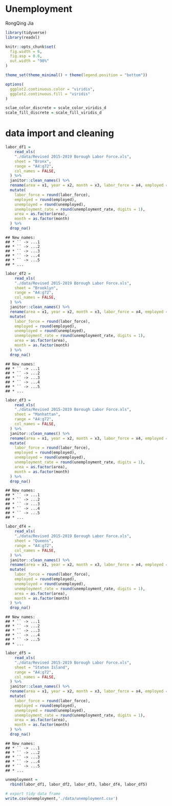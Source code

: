 Unemployment
================
RongQing Jia

``` r
library(tidyverse)
library(readxl)

knitr::opts_chunk$set(
  fig.width = 6,
  fig.asp = 0.6,
  out.width = "90%"
)

theme_set(theme_minimal() + theme(legend.position = "bottom"))

options(
  ggplot2.continuous.color = "viridis",
  ggplot2.continuous.fill = "viridis"
)

sclae_color_discrete = scale_color_viridis_d
scale_fill_discrete = scale_fill_viridis_d
```

# data import and cleaning

``` r
labor_df1 =
    read_xls(
    "./data/Revised 2015-2019 Borough Labor Force.xls",
    sheet = "Bronx",
    range = "A4:g72",
    col_names = FALSE,
  ) %>% 
  janitor::clean_names() %>% 
  rename(area = x1, year = x2, month = x3, labor_force = x4, employed = x5, unemployed = x6, unemployment_rate = x7) %>% 
  mutate(
    labor_force = round(labor_force),
    employed = round(employed),
    unemployed = round(unemployed), 
    unemployment_rate = round(unemployment_rate, digits = 1), 
    area = as.factor(area), 
    month = as.factor(month)
  ) %>% 
  drop_na()
```

    ## New names:
    ## * `` -> ...1
    ## * `` -> ...2
    ## * `` -> ...3
    ## * `` -> ...4
    ## * `` -> ...5
    ## * ...

``` r
labor_df2 =
    read_xls(
    "./data/Revised 2015-2019 Borough Labor Force.xls",
    sheet = "Brooklyn",
    range = "A4:g72",
    col_names = FALSE,
  ) %>% 
  janitor::clean_names() %>% 
  rename(area = x1, year = x2, month = x3, labor_force = x4, employed = x5, unemployed = x6, unemployment_rate = x7) %>% 
  mutate(
    labor_force = round(labor_force),
    employed = round(employed),
    unemployed = round(unemployed), 
    unemployment_rate = round(unemployment_rate, digits = 1), 
    area = as.factor(area), 
    month = as.factor(month)
  ) %>% 
  drop_na()
```

    ## New names:
    ## * `` -> ...1
    ## * `` -> ...2
    ## * `` -> ...3
    ## * `` -> ...4
    ## * `` -> ...5
    ## * ...

``` r
labor_df3 =
    read_xls(
    "./data/Revised 2015-2019 Borough Labor Force.xls",
    sheet = "Manhattan",
    range = "A4:g72",
    col_names = FALSE,
  ) %>% 
  janitor::clean_names() %>% 
  rename(area = x1, year = x2, month = x3, labor_force = x4, employed = x5, unemployed = x6, unemployment_rate = x7) %>% 
  mutate(
    labor_force = round(labor_force),
    employed = round(employed),
    unemployed = round(unemployed), 
    unemployment_rate = round(unemployment_rate, digits = 1), 
    area = as.factor(area), 
    month = as.factor(month)
  ) %>% 
  drop_na()
```

    ## New names:
    ## * `` -> ...1
    ## * `` -> ...2
    ## * `` -> ...3
    ## * `` -> ...4
    ## * `` -> ...5
    ## * ...

``` r
labor_df4 =
    read_xls(
    "./data/Revised 2015-2019 Borough Labor Force.xls",
    sheet = "Queens",
    range = "A4:g72",
    col_names = FALSE,
  ) %>% 
  janitor::clean_names() %>% 
  rename(area = x1, year = x2, month = x3, labor_force = x4, employed = x5, unemployed = x6, unemployment_rate = x7) %>% 
  mutate(
    labor_force = round(labor_force),
    employed = round(employed),
    unemployed = round(unemployed), 
    unemployment_rate = round(unemployment_rate, digits = 1), 
    area = as.factor(area), 
    month = as.factor(month)
  ) %>% 
  drop_na()
```

    ## New names:
    ## * `` -> ...1
    ## * `` -> ...2
    ## * `` -> ...3
    ## * `` -> ...4
    ## * `` -> ...5
    ## * ...

``` r
labor_df5 =
    read_xls(
    "./data/Revised 2015-2019 Borough Labor Force.xls",
    sheet = "Staten Island",
    range = "A4:g72",
    col_names = FALSE,
  ) %>% 
  janitor::clean_names() %>% 
  rename(area = x1, year = x2, month = x3, labor_force = x4, employed = x5, unemployed = x6, unemployment_rate = x7) %>% 
  mutate(
    labor_force = round(labor_force),
    employed = round(employed),
    unemployed = round(unemployed), 
    unemployment_rate = round(unemployment_rate, digits = 1), 
    area = as.factor(area), 
    month = as.factor(month)
  ) %>% 
  drop_na()
```

    ## New names:
    ## * `` -> ...1
    ## * `` -> ...2
    ## * `` -> ...3
    ## * `` -> ...4
    ## * `` -> ...5
    ## * ...

``` r
unemployment = 
  rbind(labor_df1, labor_df2, labor_df3, labor_df4, labor_df5)

# export tidy data frame
write.csv(unemployment,'./data/unemployment.csv')
```
